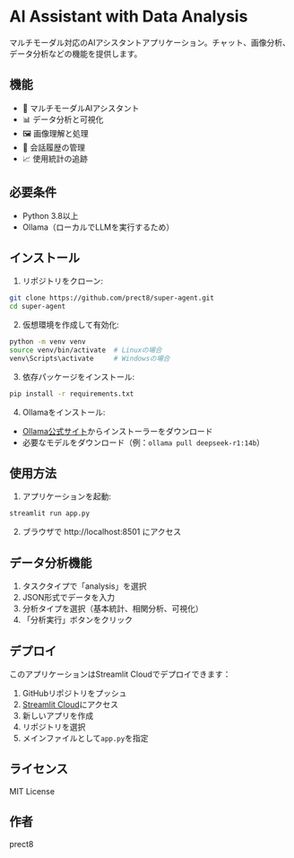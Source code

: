 # AI Assistant with Data Analysis

マルチモーダル対応のAIアシスタントアプリケーション。チャット、画像分析、データ分析などの機能を提供します。

## 機能

- 🤖 マルチモーダルAIアシスタント
- 📊 データ分析と可視化
- 🖼️ 画像理解と処理
- 📝 会話履歴の管理
- 📈 使用統計の追跡

## 必要条件

- Python 3.8以上
- Ollama（ローカルでLLMを実行するため）

## インストール

1. リポジトリをクローン:
```bash
git clone https://github.com/prect8/super-agent.git
cd super-agent
```

2. 仮想環境を作成して有効化:
```bash
python -m venv venv
source venv/bin/activate  # Linuxの場合
venv\Scripts\activate     # Windowsの場合
```

3. 依存パッケージをインストール:
```bash
pip install -r requirements.txt
```

4. Ollamaをインストール:
- [Ollama公式サイト](https://ollama.ai/)からインストーラーをダウンロード
- 必要なモデルをダウンロード（例：`ollama pull deepseek-r1:14b`）

## 使用方法

1. アプリケーションを起動:
```bash
streamlit run app.py
```

2. ブラウザで http://localhost:8501 にアクセス

## データ分析機能

1. タスクタイプで「analysis」を選択
2. JSON形式でデータを入力
3. 分析タイプを選択（基本統計、相関分析、可視化）
4. 「分析実行」ボタンをクリック

## デプロイ

このアプリケーションはStreamlit Cloudでデプロイできます：

1. GitHubリポジトリをプッシュ
2. [Streamlit Cloud](https://streamlit.io/cloud)にアクセス
3. 新しいアプリを作成
4. リポジトリを選択
5. メインファイルとして`app.py`を指定

## ライセンス

MIT License

## 作者

prect8
